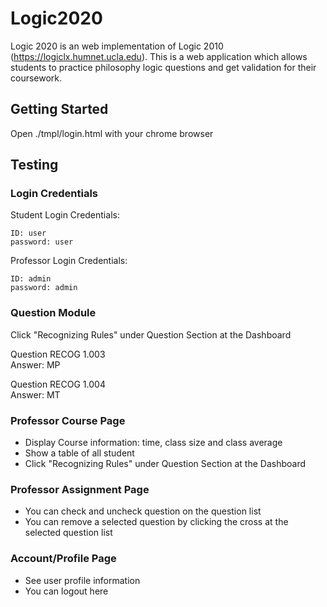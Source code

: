 # Logic2020

Logic 2020 is an web implementation of Logic 2010 (https://logiclx.humnet.ucla.edu). 
This is a web application which allows students to practice philosophy logic questions and get validation for their coursework.

## Getting Started

Open ./tmpl/login.html with your chrome browser

## Testing

### Login Credentials
Student Login Credentials:
```
ID: user
password: user
```
  
Professor Login Credentials:
```
ID: admin
password: admin
```

### Question Module
Click "Recognizing Rules" under Question Section at the Dashboard  
  
Question RECOG 1.003  
Answer: MP  
  
Question RECOG 1.004  
Answer: MT  


### Professor Course Page
- Display Course information: time, class size and class average
- Show a table of all student
- Click "Recognizing Rules" under Question Section at the Dashboard

### Professor Assignment Page
- You can check and uncheck question on the question list
- You can remove a selected question by clicking the cross at the selected question list
  
### Account/Profile Page
- See user profile information
- You can logout here
